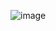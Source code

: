 ![image](https://cloud.githubusercontent.com/assets/25204776/22214932/2fa8dd4e-e15f-11e6-91a9-e04cc04121fd.jpg)
